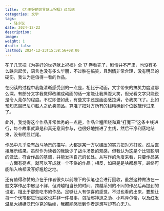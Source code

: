 ```yaml
---
title: 《为美好的世界献上祝福》读后感
categories: 文学
tags:
  - 轻小说
date: 2024-12-23
description: 
image: 
weight: 1
draft: false
lastmod: 2024-12-23T15:58:56+08:00
---
```

花了几天把《为美好的世界献上祝福》全 17 卷看完了，剧情并不严肃，也没有多么跌宕起伏，语言也没有多么华丽，不过胜在搞笑，且剧情非常合理，没有明显的硬伤，我认为是值得一看的作品。

在阅读的过程中我能清晰感受到的一点是，相比于动画，文字带来的搞笑力度没那么深。有部分文字我觉得改编成动画的话一定能让我捧腹大笑，但光看文字只能说是令人莞尔的程度。不过即便如此，有些文字还是画面感拉满，令我笑飞了。比如预知恶魔巴尼尔趁人之危卖商品，算准了把对方所有的钱精确到个位数敲诈过来了。

此外，我觉得这个作品非常优秀的一点是，作品全程围绕和真“打魔王”这条主线进行，每个故事就算是和真无意间参与，也很好地推进了主线，然后干净利落地结束，没有明显烂尾。

作品中几乎没有战斗场景的描写，大都是某一方以碾压的实力把对方打败，然后直接展示结果。虽然作为读者的我缺少了战斗场景的观感，但我认为这是个比较聪明的做法，符合作品的基调，并能发挥自己的长处。从写作的角度来看，只要作品某一方面有亮点，就可以写成就一个不俗的作品；相反，如果是是啥都想写，最终可能陷入啥都没写好尴尬之地。

还有值得称赞的点在于作者很久以前埋下的伏笔也会进行回收，虽然这种做法在一般文学作品中屡见不鲜，但跨越相当长的时间、跨越系列的不同的作品后再提到的设定，相比于那些吃书的作品，足够让人有惊喜的感觉。不过也看的出来，要想让每一个伏笔都进行回收也并非一件易事，包括邪神逗之助、小鸡泽尔帝，以及红发温泉大姐姐沃巴尔克的后续，我都能感觉到作者是想写却有心无力。
